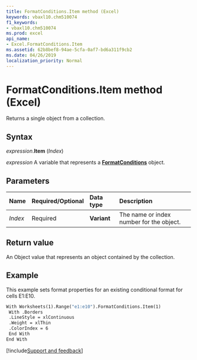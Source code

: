 ```yaml
---
title: FormatConditions.Item method (Excel)
keywords: vbaxl10.chm510074
f1_keywords:
- vbaxl10.chm510074
ms.prod: excel
api_name:
- Excel.FormatConditions.Item
ms.assetid: 62b8bef8-94ae-5cfa-0af7-bd6a311f9cb2
ms.date: 04/26/2019
localization_priority: Normal
---
```



# FormatConditions.Item method (Excel)

Returns a single object from a collection.


## Syntax

_expression_.**Item** (_Index_)

_expression_ A variable that represents a **[FormatConditions](Excel.FormatConditions.md)** object.


## Parameters

|Name|Required/Optional|Data type|Description|
|:-----|:-----|:-----|:-----|
| _Index_|Required| **Variant**|The name or index number for the object.|

## Return value

An Object value that represents an object contained by the collection.


## Example

This example sets format properties for an existing conditional format for cells E1:E10.

```vb
With Worksheets(1).Range("e1:e10").FormatConditions.Item(1) 
 With .Borders 
 .LineStyle = xlContinuous 
 .Weight = xlThin 
 .ColorIndex = 6 
 End With 
End With
```




[!include[Support and feedback](~/includes/feedback-boilerplate.md)]